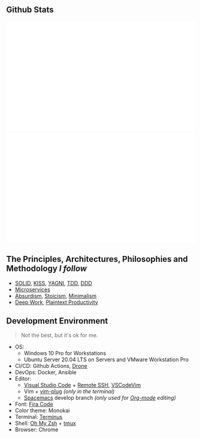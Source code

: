## Github Stats
![](https://github.com/BlackGlory/github-stats/raw/master/generated/overview.svg)
![](https://github.com/BlackGlory/github-stats/raw/master/generated/languages.svg)

## The Principles, Architectures, Philosophies and Methodology *I follow*
- [SOLID], [KISS], [YAGNI], [TDD], [DDD]
- [Microservices]
- [Absurdism], [Stoicism], [Minimalism]
- [Deep Work], [Plaintext Productivity]

[FP]: https://en.wikipedia.org/wiki/Functional_programming
[OOP]: https://en.wikipedia.org/wiki/Object-oriented_programming
[SOLID]: https://en.wikipedia.org/wiki/SOLID
[KISS]: https://en.wikipedia.org/wiki/KISS_principle
[YAGNI]: https://en.wikipedia.org/wiki/You_aren%27t_gonna_need_it
[DDD]: https://en.wikipedia.org/wiki/Domain-driven_design
[TDD]: https://en.wikipedia.org/wiki/Test-driven_development
[Minimalism]: https://en.wikipedia.org/wiki/Minimalism
[Microservices]: https://en.wikipedia.org/wiki/Microservices
[Plaintext Productivity]: http://plaintext-productivity.net/
[Absurdism]: https://en.wikipedia.org/wiki/Absurdism
[Stoicism]: https://en.wikipedia.org/wiki/Stoicism
[Deep Work]: https://www.goodreads.com/book/show/25744928-deep-work

## Development Environment
> Not the best, but it's ok for me.

- OS:
  - Windows 10 Pro for Workstations
  - Ubuntu Server 20.04 LTS on Servers and VMware Workstation Pro
- CI/CD: Github Actions, [Drone]
- DevOps: Docker, Ansible
- Editor:
  - [Visual Studio Code] + [Remote SSH], [VSCodeVim]
  - Vim + [vim-plug] *(only in the terminal)*
  - [Spacemacs] develop branch *(only used for [Org-mode] editing)*
- Font: [Fira Code]
- Color theme: Monokai
- Terminal: [Terminus]
- Shell: [Oh My Zsh] + [tmux]
- Browser: Chrome

[Org-mode]: https://orgmode.org/
[Drone]: https://github.com/drone/drone
[vim-plug]: https://github.com/junegunn/vim-plug
[Fira Code]: https://github.com/tonsky/FiraCode
[Terminus]: https://github.com/Eugeny/terminus
[tmux]: https://github.com/tmux/tmux
[Oh My Zsh]: https://github.com/ohmyzsh/ohmyzsh
[Visual Studio Code]: https://code.visualstudio.com/
[Remote SSH]: https://marketplace.visualstudio.com/items?itemName=ms-vscode-remote.remote-ssh
[VSCodeVim]: https://github.com/VSCodeVim/Vim
[Spacemacs]: https://github.com/syl20bnr/spacemacs
